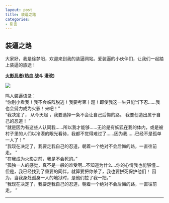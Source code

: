 ```yaml
---
layout: post
title: 装逼之路
categories:
- 引言
---
```


## 装逼之路
大家好，我是徐梦阳，欢迎来到我的装逼网站。爱装逼的小伙伴们，让我们一起踏上装逼的旅途！

**[火影忍者](http://bangumi.bilibili.com/anime/3287)(热血 战斗 漫改)**

![](http://img5q.duitang.com/uploads/item/201503/14/20150314154355_cExFB.jpeg)

鸣人装逼语录：<br/>
“你别小看我！我不会临阵脱逃！我要考第十题！即使我这一生只能当下忍……我也会努力成为火影！来吧！” <br/>
“我决定了， 从今天起 ，我要选择一条不会让自己后悔的路。 我要创造出属于自己的忍道！ ”<br/>
“就是因为有这些人认同我……所以我才能够……无论是有妖狐在我的体内，或是被村子里的人们以冷漠的眼光看待，我都不觉得难过了……因为我……已经不是孤单一人了！”<br/>
“我现在决定了，我要走我自己的忍道，朝着一个绝对不会后悔的路，一直往前走。 ”<br/>
“在我成为火影之前，我是不会死的。”<br/>
“孤独一人的感觉，真不是一般的难受啊…不知道为什么…你的心情我也能够懂…但是，我已经找到了重要的同伴，就算要把你杀了，我也要拼死保护他们！ 因为，当我身处孤身一人的地狱时，是他们拉了我一把。”<br/>
“我现在决定了，我要走我自己的忍道，朝着一个绝对不会后悔的路，一直往前走。 ”<br/>

---